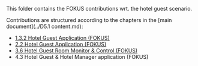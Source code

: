 This folder contains the FOKUS contributions wrt. the hotel guest scenario.

Contributions are structured according to the chapters in the [main document](../D5.1 content.md):
  * [1.3.2 Hotel Guest Application (FOKUS)](./ch_1_3_2_Hotel_Guest_Application/reade.md)
  * [2.2 Hotel Guest Application (FOKUS)](./ch_2_2_Hotel_Guest_Application/readme.md)
  * [3.6 Hotel Guest Room Monitor & Control (FOKUS)](./ch_3_6_Hotel_Guest_Room_Monitor_and_Control/readme.md)
  * 4.3 Hotel Guest & Hotel Manager application (FOKUS)
  
  
